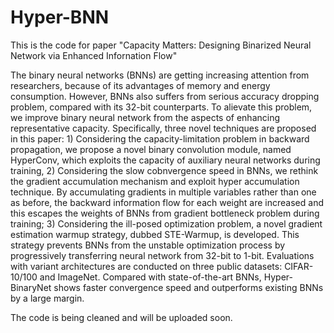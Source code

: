 # Hyper-BNN
This is the code for paper "Capacity Matters:  Designing Binarized Neural Network via Enhanced Infornation Flow"

The binary neural networks (BNNs) are getting increasing attention from researchers, because of its advantages of memory and energy consumption. However, BNNs also suffers from serious accuracy dropping problem, compared with its 32-bit counterparts. To alievate this problem, we improve binary neural network from the aspects of enhancing representative capacity. Specifically, three novel techniques are proposed in this paper: 1) Considering the capacity-limitation problem in backward propagation, we propose a novel binary convolution module, named HyperConv, which exploits the capacity of auxiliary neural networks during training,  2) Considering the slow cobnvergence speed in BNNs, we rethink the gradient accumulation mechanism and exploit hyper accumulation technique. By accumulating gradients in multiple variables rather than one as before, the backward information flow  for each weight are increased and this escapes the weights of BNNs from gradient bottleneck problem during training; 3) Considering the ill-posed optimization problem, a novel gradient estimation warmup strategy, dubbed STE-Warmup, is developed. This strategy prevents BNNs from the unstable optimization process by progressively transferring neural network from 32-bit to 1-bit. Evaluations with variant architectures are conducted on three public datasets: CIFAR-10/100 and ImageNet. Compared with state-of-the-art BNNs, Hyper-BinaryNet shows faster convergence speed and outperforms existing BNNs by a large margin.  

The code is being cleaned and will be uploaded soon.
